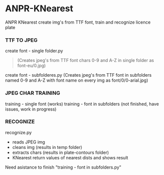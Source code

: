 # ANPR-KNearest
ANPR KNearest create img's from TTF font, train and recognize licence plate


### TTF TO JPEG
create font - single folder.py
>(Creates jpeg's from TTF font chars 0-9 and A-Z in single folder as font-eu/0.jpg)


create font - subfolderes.py
(Creates jpeg's from TTF font in subfolders named  0-9 and A-Z with font name on every img as font/0/0-arial.jpg)


### JPEG CHAR TRAINING
training - single font (works)
training - font in subfolders (not finished, have issues, work in progress)


### RECOGNIZE
recognize.py
* reads JPEG img
* cleans img (results in temp folder)
* extracts chars (results in plate-contours folder)
* KNearest return values of nearest dists and shows result

Need asistance to finish "training - font in subfolders.py"
